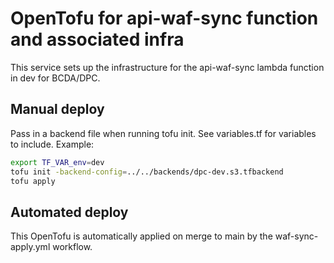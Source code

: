 # OpenTofu for api-waf-sync function and associated infra

This service sets up the infrastructure for the api-waf-sync lambda function in dev for BCDA/DPC.

## Manual deploy

Pass in a backend file when running tofu init. See variables.tf for variables to include. Example:

```bash
export TF_VAR_env=dev
tofu init -backend-config=../../backends/dpc-dev.s3.tfbackend
tofu apply
```

## Automated deploy

This OpenTofu is automatically applied on merge to main by the waf-sync-apply.yml workflow.
